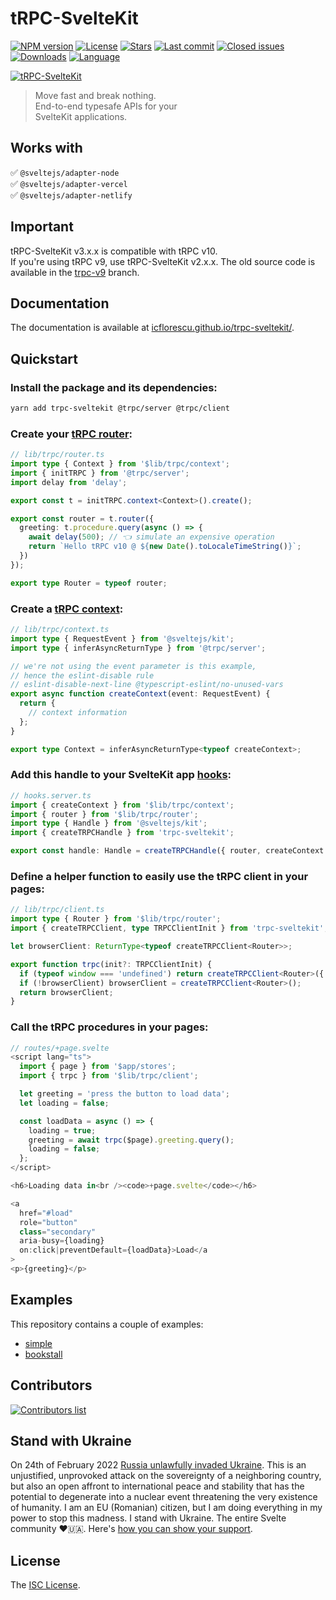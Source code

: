 # tRPC-SvelteKit
[![NPM version][npm-image]][npm-url]
[![License][license-image]][license-url]
[![Stars][stars-image]][stars-url]
[![Last commit][last-commit-image]][repo-url]
[![Closed issues][closed-issues-image]][closed-issues-url]
[![Downloads][downloads-image]][npm-url]
[![Language][language-image]][repo-url]

[![tRPC-SvelteKit](https://user-images.githubusercontent.com/581999/204399415-18fddfb9-acdf-4e15-a945-a27f816e354e.png)](https://icflorescu.github.io/trpc-sveltekit/)

> Move fast and break nothing.  
> End-to-end typesafe APIs for your  
> SvelteKit applications.

## Works with

✅ `@sveltejs/adapter-node`  
✅ `@sveltejs/adapter-vercel`  
✅ `@sveltejs/adapter-netlify`  

## Important

tRPC-SvelteKit v3.x.x is compatible with tRPC v10.  
If you're using tRPC v9, use tRPC-SvelteKit v2.x.x. The old source code is available in the [trpc-v9](https://github.com/icflorescu/trpc-sveltekit/tree/trpc-v9) branch.

## Documentation

The documentation is available at [icflorescu.github.io/trpc-sveltekit/](https://icflorescu.github.io/trpc-sveltekit/).

## Quickstart

### Install the package and its dependencies:

```bash
yarn add trpc-sveltekit @trpc/server @trpc/client
```
### Create your [tRPC router](https://trpc.io/docs/router):

```ts
// lib/trpc/router.ts
import type { Context } from '$lib/trpc/context';
import { initTRPC } from '@trpc/server';
import delay from 'delay';

export const t = initTRPC.context<Context>().create();

export const router = t.router({
  greeting: t.procedure.query(async () => {
    await delay(500); // 👈 simulate an expensive operation
    return `Hello tRPC v10 @ ${new Date().toLocaleTimeString()}`;
  })
});

export type Router = typeof router;
```
### Create a [tRPC context](https://trpc.io/docs/context):

```ts
// lib/trpc/context.ts
import type { RequestEvent } from '@sveltejs/kit';
import type { inferAsyncReturnType } from '@trpc/server';

// we're not using the event parameter is this example,
// hence the eslint-disable rule
// eslint-disable-next-line @typescript-eslint/no-unused-vars
export async function createContext(event: RequestEvent) {
  return {
    // context information
  };
}

export type Context = inferAsyncReturnType<typeof createContext>;
```

### Add this handle to your SvelteKit app [hooks](https://kit.svelte.dev/docs/hooks):

```ts
// hooks.server.ts
import { createContext } from '$lib/trpc/context';
import { router } from '$lib/trpc/router';
import type { Handle } from '@sveltejs/kit';
import { createTRPCHandle } from 'trpc-sveltekit';

export const handle: Handle = createTRPCHandle({ router, createContext });
```

### Define a helper function to easily use the tRPC client in your pages:

```ts
// lib/trpc/client.ts
import type { Router } from '$lib/trpc/router';
import { createTRPCClient, type TRPCClientInit } from 'trpc-sveltekit';

let browserClient: ReturnType<typeof createTRPCClient<Router>>;

export function trpc(init?: TRPCClientInit) {
  if (typeof window === 'undefined') return createTRPCClient<Router>({ init });
  if (!browserClient) browserClient = createTRPCClient<Router>();
  return browserClient;
}
```

### Call the tRPC procedures in your pages:

```ts
// routes/+page.svelte
<script lang="ts">
  import { page } from '$app/stores';
  import { trpc } from '$lib/trpc/client';

  let greeting = 'press the button to load data';
  let loading = false;

  const loadData = async () => {
    loading = true;
    greeting = await trpc($page).greeting.query();
    loading = false;
  };
</script>

<h6>Loading data in<br /><code>+page.svelte</code></h6>

<a
  href="#load"
  role="button"
  class="secondary"
  aria-busy={loading}
  on:click|preventDefault={loadData}>Load</a
>
<p>{greeting}</p>
```
## Examples

This repository contains a couple of examples:

- [simple](https://github.com/icflorescu/trpc-sveltekit/tree/main/examples/simple)
- [bookstall](https://github.com/icflorescu/trpc-sveltekit/tree/main/examples/bookstall)

## Contributors

[![Contributors list](https://contrib.rocks/image?repo=icflorescu/trpc-sveltekit)](https://github.com/icflorescu/trpc-sveltekit/graphs/contributors)

## Stand with Ukraine

On 24th of February 2022 [Russia unlawfully invaded Ukraine](https://en.wikipedia.org/wiki/Russo-Ukrainian_War). This is an unjustified, unprovoked attack on the sovereignty of a neighboring country, but also an open affront to international peace and stability that has the potential to degenerate into a nuclear event threatening the very existence of humanity. I am an EU (Romanian) citizen, but I am doing everything in my power to stop this madness. I stand with Ukraine. The entire Svelte community ❤️🇺🇦. Here's [how you can show your support](https://www.stopputin.net/).

## License

The [ISC License](https://github.com/icflorescu/trpc-sveltekit/blob/master/LICENSE).

[npm-url]: https://npmjs.org/package/trpc-sveltekit
[repo-url]: https://github.com/icflorescu/trpc-sveltekit
[stars-url]: https://github.com/icflorescu/trpc-sveltekit/stargazers
[closed-issues-url]: https://github.com/icflorescu/trpc-sveltekit/issues?q=is%3Aissue+is%3Aclosed
[license-url]: LICENSE
[npm-image]: https://img.shields.io/npm/v/trpc-sveltekit.svg?style=flat-square
[license-image]: http://img.shields.io/npm/l/trpc-sveltekit.svg?style=flat-square
[downloads-image]: http://img.shields.io/npm/dm/trpc-sveltekit.svg?style=flat-square
[stars-image]: https://img.shields.io/github/stars/icflorescu/trpc-sveltekit?style=flat-square
[last-commit-image]: https://img.shields.io/github/last-commit/icflorescu/trpc-sveltekit?style=flat-square
[closed-issues-image]: https://img.shields.io/github/issues-closed-raw/icflorescu/trpc-sveltekit?style=flat-square
[language-image]: https://img.shields.io/github/languages/top/icflorescu/trpc-sveltekit?style=flat-square
